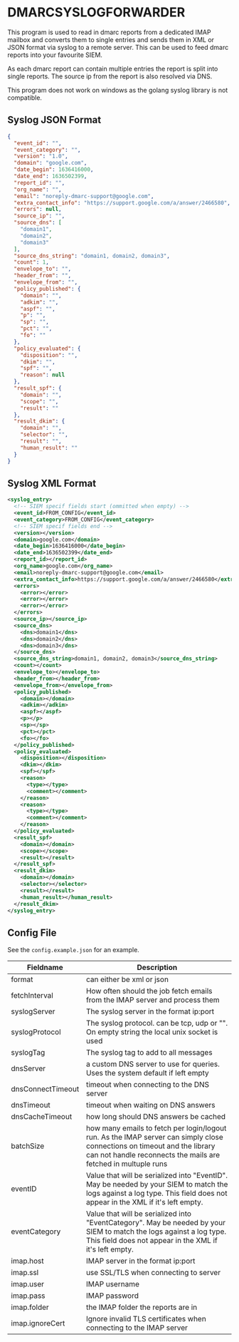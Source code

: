 # DMARCSYSLOGFORWARDER

This program is used to read in dmarc reports from a dedicated IMAP mailbox and converts them to single entries and sends them in XML or JSON format via syslog to a remote server. This can be used to feed dmarc reports into your favourite SIEM.

As each dmarc report can contain multiple entries the report is split into single reports. The source ip from the report is also resolved via DNS.

This program does not work on windows as the golang syslog library is not compatible.

## Syslog JSON Format

```json
{
  "event_id": "",
  "event_category": "",
  "version": "1.0",
  "domain": "google.com",
  "date_begin": 1636416000,
  "date_end": 1636502399,
  "report_id": "",
  "org_name": "",
  "email": "noreply-dmarc-support@google.com",
  "extra_contact_info": "https://support.google.com/a/answer/2466580",
  "errors": null,
  "source_ip": "",
  "source_dns": [
    "domain1",
    "domain2",
    "domain3"
  ],
  "source_dns_string": "domain1, domain2, domain3",
  "count": 1,
  "envelope_to": "",
  "header_from": "",
  "envelope_from": "",
  "policy_published": {
    "domain": "",
    "adkim": "",
    "aspf": "",
    "p": "",
    "sp": "",
    "pct": "",
    "fo": ""
  },
  "policy_evaluated": {
    "disposition": "",
    "dkim": "",
    "spf": "",
    "reason": null
  },
  "result_spf": {
    "domain": "",
    "scope": "",
    "result": ""
  },
  "result_dkim": {
    "domain": "",
    "selector": "",
    "result": "",
    "human_result": ""
  }
}
```

## Syslog XML Format

```xml
<syslog_entry>
  <!-- SIEM specif fields start (ommitted when empty) -->
  <event_id>FROM_CONFIG</event_id>
  <event_category>FROM_CONFIG</event_category>
  <!-- SIEM specif fields end -->
  <version></version>
  <domain>google.com</domain>
  <date_begin>1636416000</date_begin>
  <date_end>1636502399</date_end>
  <report_id></report_id>
  <org_name>google.com</org_name>
  <email>noreply-dmarc-support@google.com</email>
  <extra_contact_info>https://support.google.com/a/answer/2466580</extra_contact_info>
  <errors>
    <error></error>
    <error></error>
    <error></error>
  </errors>
  <source_ip></source_ip>
  <source_dns>
    <dns>domain1</dns>
    <dns>domain2</dns>
    <dns>domain3</dns>
  </source_dns>
  <source_dns_string>domain1, domain2, domain3</source_dns_string>
  <count></count>
  <envelope_to></envelope_to>
  <header_from></header_from>
  <envelope_from></envelope_from>
  <policy_published>
    <domain></domain>
    <adkim></adkim>
    <aspf></aspf>
    <p></p>
    <sp></sp>
    <pct></pct>
    <fo></fo>
  </policy_published>
  <policy_evaluated>
    <disposition></disposition>
    <dkim></dkim>
    <spf></spf>
    <reason>
      <type></type>
      <comment></comment>
    </reason>
    <reason>
      <type></type>
      <comment></comment>
    </reason>
  </policy_evaluated>
  <result_spf>
    <domain></domain>
    <scope></scope>
    <result></result>
  </result_spf>
  <result_dkim>
    <domain></domain>
    <selector></selector>
    <result></result>
    <human_result></human_result>
  </result_dkim>
</syslog_entry>
```

## Config File

See the `config.example.json` for an example.

| Fieldname | Description |
|---|---|
| format | can either be xml or json |
| fetchInterval | How often should the job fetch emails from the IMAP server and process them |
| syslogServer | The syslog server in the format ip:port |
| syslogProtocol | The syslog protocol. can be tcp, udp or "". On empty string the local unix socket is used |
| syslogTag | The syslog tag to add to all messages |
| dnsServer | a custom DNS server to use for queries. Uses the system default if left empty |
| dnsConnectTimeout | timeout when connecting to the DNS server |
| dnsTimeout | timeout when waiting on DNS answers |
| dnsCacheTimeout | how long should DNS answers be cached |
| batchSize | how many emails to fetch per login/logout run. As the IMAP server can simply close connections on timeout and the library can not handle reconnects the mails are fetched in multuple runs |
| eventID | Value that will be serialized into "EventID". May be needed by your SIEM to match the logs against a log type. This field does not appear in the XML if it's left empty. |
| eventCategory| Value that will be serialized into "EventCategory". May be needed by your SIEM to match the logs against a log type. This field does not appear in the XML if it's left empty. |
| imap.host | IMAP server in the format ip:port |
| imap.ssl | use SSL/TLS when connecting to server |
| imap.user | IMAP username |
| imap.pass | IMAP password |
| imap.folder | the IMAP folder the reports are in |
| imap.ignoreCert | Ignore invalid TLS certificates when connecting to the IMAP server |
